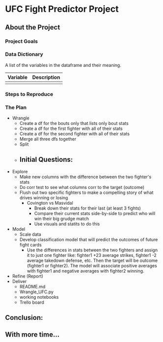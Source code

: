# UFC Fight Predictor Project

## About the Project

### Project Goals

### Data Dictionary

A list of the variables in the dataframe and their meaning. 

| Variable       | Description                         |
| -------------- | ----------------------------------- |
|                |                                     | 

### Steps to Reproduce

### The Plan

- Wrangle
    - Create a df for the bouts only that lists only bout stats
    - Create a df for the first fighter with all of their stats
    - Create a df for the second fighter with all of their stats
    - Merge all three dfs together
    - Split
    - Initial Questions: 
        - 
- Explore
    - Make new columns with the difference between the two fighter's stats
    - Do corr test to see what columns corr to the target (outcome)
    - Flush out two specific fighters to make a compelling story of what drives winning or losing
        - Covington vs Masvidal 
            - Break down their stats for their last (at least 3 fights)
            - Compare their current stats side-by-side to predict who will win their big grudge match
            - Use visuals and statits to do this
- Model
    - Scale data
    - Develop classification model that will predict the outcomes of future fight cards
        - Use the differences in stats between the two fighters and assign it to just one fighter like: fighter1 +23 average strikes, fighter1 -2 average takedown defense, etc. Then the target will be outcome (fighter1 or fighter2). The model will associate positive averages with fighter1 and negative averages with fighter2 winning.
- Refine (Report)
- Deliver
    - README.md
    - Wrangle_UFC.py
    - working notebooks
    - Trello board

## Conclusion:

## With more time...